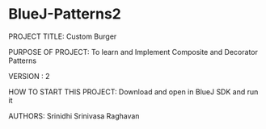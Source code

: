 # BlueJ-Patterns2

PROJECT TITLE: Custom Burger

PURPOSE OF PROJECT: To learn and Implement Composite and Decorator Patterns

VERSION : 2

HOW TO START THIS PROJECT: Download and open in BlueJ SDK and run it

AUTHORS: Srinidhi Srinivasa Raghavan
